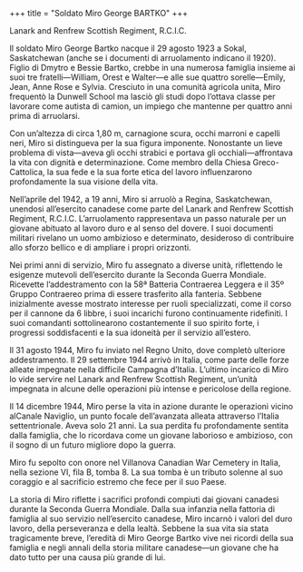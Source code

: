 +++
title = "Soldato Miro George BARTKO"
+++

Lanark and Renfrew Scottish Regiment, R.C.I.C.

Il soldato Miro George Bartko nacque il 29 agosto 1923 a Sokal, Saskatchewan (anche se i documenti di arruolamento indicano il 1920). Figlio di Dmytro e Bessie Bartko, crebbe in una numerosa famiglia insieme ai suoi tre fratelli—William, Orest e Walter—e alle sue quattro sorelle—Emily, Jean, Anne Rose e Sylvia. Cresciuto in una comunità agricola unita, Miro frequentò la Dunwell School ma lasciò gli studi dopo l’ottava classe per lavorare come autista di camion, un impiego che mantenne per quattro anni prima di arruolarsi.

Con un’altezza di circa 1,80 m, carnagione scura, occhi marroni e capelli neri, Miro si distingueva per la sua figura imponente. Nonostante un lieve problema di vista—aveva gli occhi strabici e portava gli occhiali—affrontava la vita con dignità e determinazione. Come membro della Chiesa Greco-Cattolica, la sua fede e la sua forte etica del lavoro influenzarono profondamente la sua visione della vita.

Nell’aprile del 1942, a 19 anni, Miro si arruolò a Regina, Saskatchewan, unendosi all’esercito canadese come parte del Lanark and Renfrew Scottish Regiment, R.C.I.C. 
L’arruolamento rappresentava un passo naturale per un giovane abituato al lavoro duro e al senso del dovere. I suoi documenti militari rivelano un uomo ambizioso e determinato, desideroso di contribuire allo sforzo bellico e di ampliare i propri orizzonti.

Nei primi anni di servizio, Miro fu assegnato a diverse unità, riflettendo le esigenze mutevoli dell’esercito durante la Seconda Guerra Mondiale. 
Ricevette l’addestramento con la 58ª Batteria Contraerea Leggera e il 35º Gruppo Contraereo prima di essere trasferito alla fanteria. Sebbene inizialmente avesse mostrato interesse per ruoli specializzati, come il corso per il cannone da 6 libbre, i suoi incarichi furono continuamente ridefiniti. I suoi comandanti sottolinearono costantemente il suo spirito forte, i progressi soddisfacenti e la sua idoneità per il servizio all’estero.

Il 31 agosto 1944, Miro fu inviato nel Regno Unito, dove completò ulteriore addestramento. Il 29 settembre 1944 arrivò in Italia, come parte delle forze alleate impegnate nella difficile Campagna d’Italia. L’ultimo incarico di Miro lo vide servire nel Lanark and Renfrew Scottish Regiment, un’unità impegnata in alcune delle operazioni più intense e pericolose della regione.

Il 14 dicembre 1944, Miro perse la vita in azione durante le operazioni vicino alCanale Naviglio, un punto focale dell’avanzata alleata attraverso l’Italia settentrionale. 
Aveva solo 21 anni. 
La sua perdita fu profondamente sentita dalla famiglia, che lo ricordava come un giovane laborioso e ambizioso, con il sogno di un futuro migliore dopo la guerra.

Miro fu sepolto con onore nel Villanova Canadian War Cemetery in Italia, nella sezione VI, fila B, tomba 8. La sua tomba è un tributo solenne al suo coraggio e al sacrificio estremo che fece per il suo Paese.

La storia di Miro riflette i sacrifici profondi compiuti dai giovani canadesi durante la Seconda Guerra Mondiale. 
Dalla sua infanzia nella fattoria di famiglia al suo servizio nell’esercito canadese, Miro incarnò i valori del duro lavoro, della perseveranza e della lealtà. 
Sebbene la sua vita sia stata tragicamente breve, l’eredità di Miro George Bartko vive nei ricordi della sua famiglia e negli annali della storia militare canadese—un giovane che ha dato tutto per una causa più grande di lui.


